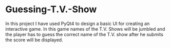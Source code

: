 # Guessing-T.V.-Show
In this project I have used PyQt4 to design a basic UI for creating an interactive game. In this game names of the T.V. Shows will be jumbled and the player has to guess the correct name of the T.V. show after he submits the score will be displayed.
